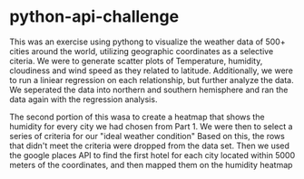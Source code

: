 # python-api-challenge
This was an exercise using pythong to visualize the weather data of 500+ cities around the world, utilizing geographic coordinates as a selective citeria.
We were to generate scatter plots of Temperature, humidity, cloudiness and wind speed as they related to latitude. Additionally, we were to run a liniear regression on each relationship, but further analyze the data. 
We seperated the data into northern and southern hemisphere and ran the data again with the regression analysis. 

The second portion of this wasa to create a heatmap that shows the humidity for every city we had chosen from Part 1. We were then to select a series of criteria for our "ideal weather condition"
Based on this, the rows that didn't meet the criteria were dropped from the data set. Then we used the google places API to find the first hotel for each city located within 5000 meters of the coordinates, and then mapped them on the humidity heatmap
